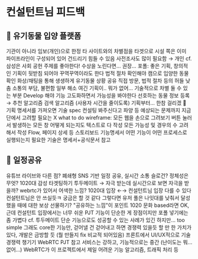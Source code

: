 # 컨설턴트님 피드백 

## 🐶 유기동물 입양 플랫폼

기관이 아니라 임보(개인)으로 한정
타 사이트와의 차별점을 타겟으로
시설 쪽은 이미 파이프라인이 구성되어 있어 건드리기 힘들 수 있음
사전조사도 많이 필요함 → 개인
cf. 삼성은 사회 공헌 주제를 좋아한다!
수상을 노린다면... 권장...
포폴: 좋은 기획, 창의적인 기획이 뒷받침 되어야 꾸역꾸역이라도 한다
법적 절차 확인해야
캠으로 입양한 동물 확인
화상/채팅을 통해 생생하게 유기동물 상황 공유
직접 방문, 법적 절차 등의 허들 낮춤
소통의 부담, 불편함 일부 해소
여긴 기획이.. 뭐가 없어...
기술적으로 차별 둘 수 있는 부분 Develop 해야
기능 고도화하면서 가능성을 봐야한다
선호하는 동물 정보 등록 → 추천 알고리즘
검색 알고리즘 (사용자 시간을 줄이도록)
기획부터... 한참 걸리겠 :thinking:
기획 명세서를 가져오면 기술 spec 컨설팅 봐주신다고
파양 등 예상되는 문제까지 지금단에서 고려할 필요는 X
what to do
wireframe: 모든 웹을 손으로 그려보기
버튼 눌러서 발생하는 모든 창
어떻게 되는지도 텍스트로 다 작성
모든 가능성 및 경우의 수 고려해서 작성
Flow, 페이지 상세 등
스토리보드
기능명세서
어떤 기능이 어떤 프로세스로 실행되는지
필요한 기술은 명세서+공식문서 참고

## 📒 일정공유

유튜브 라이브와 다른 점?
폐쇄형 SNS 기반 일정 공유, 실시간 소통
슬로건? 정체성은 무엇?
1020대 감성 타겟팅하기
투두메이트 → 자극 받는데
실시간으로 보면 자극을 받을까?
webrtc가 있어서 어색한 느낌?
1020대 입장 ←→ 컨설턴트님 입장 다를 수 있다
컨설턴트님은 안 쓰실듯ㅋ
궁금은 할 것 같다
그렇다면 유저 풀은 나잇대를 낮춰서
달성했을 때에 대한 보상
선물하기?
"공유하는 느낌"이 포인트
1020 문화 based라면 OK, 근데 컨설턴트 입장에서는 너무 쉬운 PJT
기능이 단순한 게 장점이지만 포폴 넣기에는 좀 가볍다
cf. 투두메이트
단순 기능으로도 성공할 수 있는 사례가 있긴 하지만... too simple
그래도 core한 기능만, 걷어낼 건 걷어내고 하면 경쟁력 있을듯
할 만 한 가치가 있다, 개발은 금방할 듯 (뭘 만들지 fix 비교적 되어있음)
프론트에서 UI/UX적으로 기술 경쟁력 챙기기
WebRTC PJT 참고
서비스는 강하고, 기능적으로는 중간 (난이도는 뭐... 없어...)
WebRTC가 이 프로젝트에서 제일 어려운 기능
알고리즘, 트래픽 처리 등
